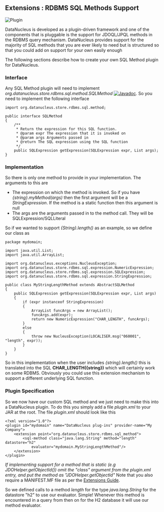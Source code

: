 <head><title>Extensions : RDBMS SQL Methods</title></head>

## Extensions : RDBMS SQL Methods Support
![Plugin](../../images/nucleus_plugin.gif)

DataNucleus is developed as a plugin-driven framework and one of the components that is 
pluggable is the support for JDOQL/JPQL methods in the RDBMS query mechanism. 
DataNucleus provides support for the majority of SQL methods that you are ever likely
to need but is structured so that you could add on support for your own easily enough

The following sections describe how to create your own SQL Method plugin for DataNucleus.

### Interface

Any SQL Method plugin will need to implement _org.datanucleus.store.rdbms.sql.method.SQLMethod_
[![Javadoc](../../images/javadoc.gif)](http://www.datanucleus.org/javadocs/store.rdbms/latest/org/datanucleus/store/rdbms/sql/method/SQLMethod.html).
So you need to implement the following interface

	import org.datanucleus.store.rdbms.sql.method;
	
	public interface SQLMethod
	{
    	/**
    	 * Return the expression for this SQL function.
    	 * @param expr The expression that it is invoked on
    	 * @param args Arguments passed in
    	 * @return The SQL expression using the SQL function
    	 */
    	public SQLExpression getExpression(SQLExpression expr, List args);
	}

### Implementation

So there is only one method to provide in your implementation. The arguments to this are

* The expression on which the method is invoked. So if you have _{string}.myMethod(args)_ then the first argument will be a _StringExpression_. 
If the method is a static function then this argument is null
* The args are the arguments passed in to the method call. They will be SQLExpression/SQLLiteral

So if we wanted to support _{String}.length()_ as an example, so we define our class as

	package mydomain;
	
	import java.util.List;
	import java.util.ArrayList;
	
	import org.datanucleus.exceptions.NucleusException;
	import org.datanucleus.store.rdbms.sql.expression.NumericExpression;
	import org.datanucleus.store.rdbms.sql.expression.SQLExpression;
	import org.datanucleus.store.rdbms.sql.expression.StringExpression;
	
	public class MyStringLengthMethod extends AbstractSQLMethod
	{
    	public SQLExpression getExpression(SQLExpression expr, List args)
    	{
        	if (expr instanceof StringExpression)
        	{
            	ArrayList funcArgs = new ArrayList();
            	funcArgs.add(expr);
            	return new NumericExpression("CHAR_LENGTH", funcArgs);
        	}
        	else
        	{
            	throw new NucleusException(LOCALISER.msg("060001", "length", expr));
        	}
    	}
	}

So in this implementation when the user includes _{string}.length()_
this is translated into the SQL __CHAR_LENGTH({string})__ which will certainly
work on some RDBMS. Obviously you could use this extension mechanism to support a different underlying SQL function.

### Plugin Specification

So we now have our custom SQL method and we just need to make this into a DataNucleus plugin. To do this you simply add a file 
_plugin.xml_ to your JAR at the root. The file _plugin.xml_ should look like this

	<?xml version="1.0"?>
	<plugin id="mydomain" name="DataNucleus plug-ins" provider-name="My Company">
    	<extension point="org.datanucleus.store.rdbms.sql_method">
        	<sql-method class="java.lang.String" method="length" datastore="h2"
            	evaluator="mydomain.MyStringLengthMethod"/>
    	</extension>
	</plugin>

_If implementing support for a method that is static (e.g JDOHelper.getObjectId()) omit the "class" argument from the plugin.xml entry, and put the method as "JDOHelper.getObjectId"_
Note that you also require a MANIFEST.MF file as per the [Extensions Guide](index.html).

So we defined calls to a method _length_ for the type _java.lang.String_
for the datastore "h2" to use our evaluator. Simple! Whenever this method is encountered
in a query from then on for the H2 database it will use our method evaluator.
